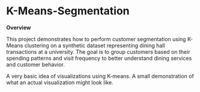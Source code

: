 # K-Means-Segmentation

**Overview**

This project demonstrates how to perform customer segmentation using K-Means clustering on a synthetic dataset representing dining hall transactions at a university. The goal is to group customers based on their spending patterns and visit frequency to better understand dining services and customer behavior.

A very basic idea of visualizations using K-means. A small demonstration of what an actual visualization might look like.
